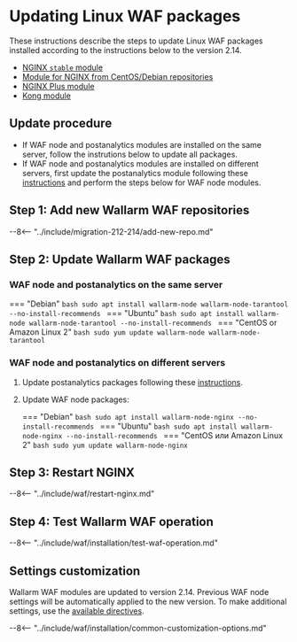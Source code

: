 [wallarm-status-instr]:             ../admin-en/configure-statistics-service.md
[sqli-attack-desc]:                 ../attacks-vulns-list.md#sql-injection
[xss-attack-desc]:                  ../attacks-vulns-list.md#crosssite-scripting-xss
[img-test-attacks-in-ui]:           ../images/admin-guides/test-attacks.png
[waf-mode-instr]:                   ../admin-en/configure-wallarm-mode.md
[logging-instr]:                    ../admin-en/configure-logging.md
[proxy-balancer-instr]:             ../admin-en/using-proxy-or-balancer-en.md
[scanner-whitelisting-instr]:       ../admin-en/scanner-ips-whitelisting.md
[process-time-limit-instr]:         ../admin-en/configure-parameters-en.md#wallarm_process_time_limit
[configure-selinux-instr]:          ../admin-en/configure-selinux.md
[configure-proxy-balancer-instr]:   ../admin-en/configuration-guides/access-to-wallarm-api-via-proxy.md
[install-postanalytics-instr]:      ../admin-en/installation-postanalytics-en.md

# Updating Linux WAF packages

These instructions describe the steps to update Linux WAF packages installed according to the instructions below to the version 2.14.

* [NGINX `stable` module](../waf-installation/nginx/dynamic-module.md)
* [Module for NGINX from CentOS/Debian repositories](../waf-installation/nginx/dynamic-module-from-distr.md)
* [NGINX Plus module](../waf-installation/nginx-plus.md)
* [Kong module](../admin-en/installation-kong-en.md)

## Update procedure

* If WAF node and postanalytics modules are installed on the same server, follow the instrutions below to update all packages.
* If WAF node and postanalytics modules are installed on different servers, first update the postanalytics module following these [instructions](separate-postanalytics.md) and perform the steps below for WAF node modules.

## Step 1: Add new Wallarm WAF repositories

--8<-- "../include/migration-212-214/add-new-repo.md"

## Step 2: Update Wallarm WAF packages

### WAF node and postanalytics on the same server

=== "Debian"
    ```bash
    sudo apt install wallarm-node wallarm-node-tarantool --no-install-recommends
    ```
=== "Ubuntu"
    ```bash
    sudo apt install wallarm-node wallarm-node-tarantool --no-install-recommends
    ```
=== "CentOS or Amazon Linux 2"
    ```bash
    sudo yum update wallarm-node wallarm-node-tarantool
    ```

### WAF node and postanalytics on different servers

1. Update postanalytics packages following these [instructions](separate-postanalytics.md).
2. Update WAF node packages:

    === "Debian"
        ```bash
        sudo apt install wallarm-node-nginx --no-install-recommends
        ```
    === "Ubuntu"
        ```bash
        sudo apt install wallarm-node-nginx --no-install-recommends
        ```
    === "CentOS или Amazon Linux 2"
        ```bash
        sudo yum update wallarm-node-nginx
        ```

## Step 3: Restart NGINX

--8<-- "../include/waf/restart-nginx.md"

## Step 4: Test Wallarm WAF operation

--8<-- "../include/waf/installation/test-waf-operation.md"

## Settings customization

Wallarm WAF modules are updated to version 2.14. Previous WAF node settings will be automatically applied to the new version. To make additional settings, use the [available directives](../admin-en/configure-parameters-en.md).

--8<-- "../include/waf/installation/common-customization-options.md"
